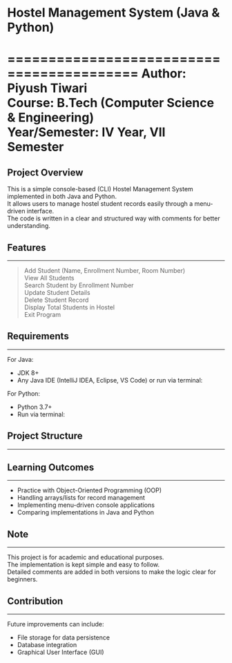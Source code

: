 # Hostel Management System (Java & Python)

==========================================
Author: Piyush Tiwari  
Course: B.Tech (Computer Science & Engineering)  
Year/Semester: IV Year, VII Semester  
==========================================

## Project Overview
This is a simple console-based (CLI) Hostel Management System implemented in both Java and Python.  
It allows users to manage hostel student records easily through a menu-driven interface.  
The code is written in a clear and structured way with comments for better understanding.

## Features
------------------------------------------
> Add Student (Name, Enrollment Number, Room Number)  
> View All Students  
> Search Student by Enrollment Number  
> Update Student Details  
> Delete Student Record  
> Display Total Students in Hostel  
> Exit Program  

## Requirements
------------------------------------------
For Java:
- JDK 8+  
- Any Java IDE (IntelliJ IDEA, Eclipse, VS Code) or run via terminal:  

For Python:
- Python 3.7+  
- Run via terminal:


## Project Structure
------------------------------------------

## Learning Outcomes
------------------------------------------
- Practice with Object-Oriented Programming (OOP)  
- Handling arrays/lists for record management  
- Implementing menu-driven console applications  
- Comparing implementations in Java and Python  

## Note
------------------------------------------
This project is for academic and educational purposes.  
The implementation is kept simple and easy to follow.  
Detailed comments are added in both versions to make the logic clear for beginners.  

## Contribution
------------------------------------------
Future improvements can include:  
- File storage for data persistence  
- Database integration  
- Graphical User Interface (GUI)  
